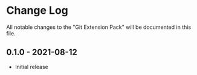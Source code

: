 # Change Log

All notable changes to the "Git Extension Pack" will be documented in this file.

## 0.1.0 - 2021-08-12

- Initial release
